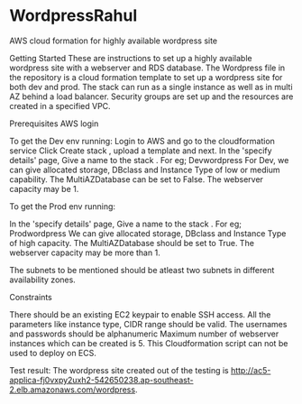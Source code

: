 # WordpressRahul
AWS cloud formation for highly available wordpress site 

Getting Started
These are instructions to set up a highly available wordpress site with a webserver and RDS database.
The Wordpress file in the repository is a cloud formation template to set up a wordpress site for both dev and prod.
The stack can run as a single instance as well as in multi AZ behind a load balancer. Security groups are set up and the resources are created in a specified VPC.

Prerequisites
AWS login

To get the Dev env running:
Login to AWS and go to the cloudformation service
Click Create stack , upload a template and next.
In the 'specify details' page, Give a name to the stack . For eg; Devwordpress
For Dev, we can give allocated storage, DBclass and Instance Type of low or medium capability.
The MultiAZDatabase can be set to False. 
The webserver capacity may be 1.

To get the Prod env running:

In the 'specify details' page, Give a name to the stack . For eg; Prodwordpress
We can give allocated storage, DBclass and Instance Type of high capacity.
The MultiAZDatabase should be set to True. 
The webserver capacity may be more than 1.

The subnets to be mentioned should be atleast two subnets in different availability zones.

Constraints

There should be an existing EC2 keypair to enable SSH access.
All the parameters like instance type, CIDR range should be valid.
The usernames and passwords should be alphanumeric
Maximum number of webserver instances which can be created is 5.
This Cloudformation script can not be used to deploy on ECS.

Test result:
The wordpress site created out of the testing is http://ac5-applica-fj0vxpy2uxh2-542650238.ap-southeast-2.elb.amazonaws.com/wordpress.
